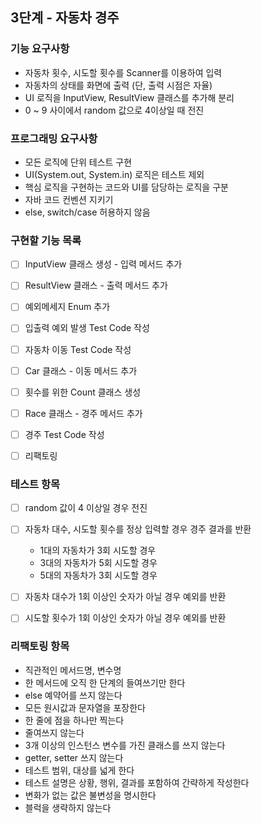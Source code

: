 3단계 - 자동차 경주
---

### 기능 요구사항
- 자동차 횟수, 시도할 횟수를 Scanner를 이용하여 입력
- 자동차의 상태를 화면에 출력 (단, 출력 시점은 자율)
- UI 로직을 InputView, ResultView 클래스를 추가해 분리
- 0 ~ 9 사이에서 random 값으로 4이상일 때 전진


### 프로그래밍 요구사항
- 모든 로직에 단위 테스트 구현
- UI(System.out, System.in) 로직은 테스트 제외
- 핵심 로직을 구현하는 코드와 UI를 담당하는 로직을 구분
- 자바 코드 컨벤션 지키기
- else, switch/case 허용하지 않음


### 구현할 기능 목록
- [ ] InputView 클래스 생성 - 입력 메서드 추가
- [ ] ResultView 클래스 - 출력 메서드 추가
- [ ] 예외메세지 Enum 추가
- [ ] 입출력 예외 발생 Test Code 작성
- [ ] 자동차 이동 Test Code 작성
- [ ] Car 클래스 - 이동 메서드 추가
- [ ] 횟수를 위한 Count 클래스 생성
- [ ] Race 클래스 - 경주 메서드 추가
- [ ] 경주 Test Code 작성
- [ ] 리팩토링

 
### 테스트 항목
- [ ] random 값이 4 이상일 경우 전진
- [ ] 자동차 대수, 시도할 횟수를 정상 입력할 경우 경주 결과를 반환
    - 1대의 자동차가 3회 시도할 경우 
    - 3대의 자동차가 5회 시도할 경우
    - 5대의 자동차가 3회 시도할 경우
- [ ] 자동차 대수가 1회 이상인 숫자가 아닐 경우 예외를 반환
- [ ] 시도할 횟수가 1회 이상인 숫자가 아닐 경우 예외를 반환


### 리팩토링 항목
- 직관적인 메서드명, 변수명
- 한 메서드에 오직 한 단계의 들여쓰기만 한다
- else 예약어를 쓰지 않는다
- 모든 원시값과 문자열을 포장한다
- 한 줄에 점을 하나만 찍는다
- 줄여쓰지 않는다
- 3개 이상의 인스턴스 변수를 가진 클래스를 쓰지 않는다
- getter, setter 쓰지 않는다
- 테스트 범위, 대상를 넓게 한다
- 테스트 설명은 상황, 행위, 결과를 포함하여 간략하게 작성한다
- 변화가 없는 값은 불변성을 명시한다 
- 블럭을 생략하지 않는다